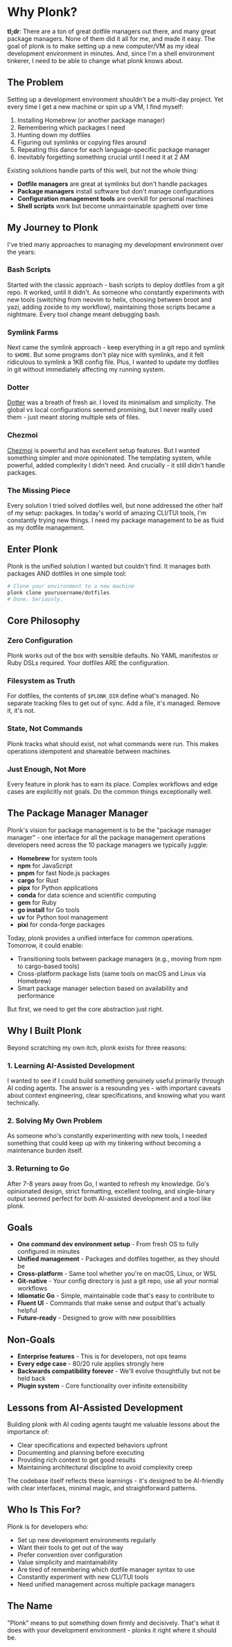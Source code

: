 # Why Plonk?

**tl;dr**: There are a ton of great dotfile managers out there, and many great package managers. None of them did it all for me, and made it easy. The goal of plonk is to make setting up a new computer/VM as my ideal development environment in minutes. And, since I'm a shell environment tinkerer, I need to be able to change what plonk knows about.

## The Problem

Setting up a development environment shouldn't be a multi-day project. Yet every time I get a new machine or spin up a VM, I find myself:

1. Installing Homebrew (or another package manager)
2. Remembering which packages I need
3. Hunting down my dotfiles
4. Figuring out symlinks or copying files around
5. Repeating this dance for each language-specific package manager
6. Inevitably forgetting something crucial until I need it at 2 AM

Existing solutions handle parts of this well, but not the whole thing:
- **Dotfile managers** are great at symlinks but don't handle packages
- **Package managers** install software but don't manage configurations
- **Configuration management tools** are overkill for personal machines
- **Shell scripts** work but become unmaintainable spaghetti over time

## My Journey to Plonk

I've tried many approaches to managing my development environment over the years:

### Bash Scripts
Started with the classic approach - bash scripts to deploy dotfiles from a git repo. It worked, until it didn't. As someone who constantly experiments with new tools (switching from neovim to helix, choosing between broot and yazi, adding zoxide to my workflow), maintaining those scripts became a nightmare. Every tool change meant debugging bash.

### Symlink Farms
Next came the symlink approach - keep everything in a git repo and symlink to `$HOME`. But some programs don't play nice with symlinks, and it felt ridiculous to symlink a 1KB config file. Plus, I wanted to update my dotfiles in git without immediately affecting my running system.

### Dotter
[Dotter](https://github.com/SuperCuber/dotter) was a breath of fresh air. I loved its minimalism and simplicity. The global vs local configurations seemed promising, but I never really used them - just meant storing multiple sets of files.

### Chezmoi
[Chezmoi](https://www.chezmoi.io/) is powerful and has excellent setup features. But I wanted something simpler and more opinionated. The templating system, while powerful, added complexity I didn't need. And crucially - it still didn't handle packages.

### The Missing Piece
Every solution I tried solved dotfiles well, but none addressed the other half of my setup: packages. In today's world of amazing CLI/TUI tools, I'm constantly trying new things. I need my package management to be as fluid as my dotfile management.

## Enter Plonk

Plonk is the unified solution I wanted but couldn't find. It manages both packages AND dotfiles in one simple tool:

```bash
# Clone your environment to a new machine
plonk clone yourusername/dotfiles
# Done. Seriously.
```

## Core Philosophy

### Zero Configuration
Plonk works out of the box with sensible defaults. No YAML manifestos or Ruby DSLs required. Your dotfiles ARE the configuration.

### Filesystem as Truth
For dotfiles, the contents of `$PLONK_DIR` define what's managed. No separate tracking files to get out of sync. Add a file, it's managed. Remove it, it's not.

### State, Not Commands
Plonk tracks what should exist, not what commands were run. This makes operations idempotent and shareable between machines.

### Just Enough, Not More
Every feature in plonk has to earn its place. Complex workflows and edge cases are explicitly not goals. Do the common things exceptionally well.

## The Package Manager Manager

Plonk's vision for package management is to be the "package manager manager" - one interface for all the package management operations developers need across the 10 package managers we typically juggle:

- **Homebrew** for system tools
- **npm** for JavaScript
- **pnpm** for fast Node.js packages
- **cargo** for Rust
- **pipx** for Python applications
- **conda** for data science and scientific computing
- **gem** for Ruby
- **go install** for Go tools
- **uv** for Python tool management
- **pixi** for conda-forge packages

Today, plonk provides a unified interface for common operations. Tomorrow, it could enable:
- Transitioning tools between package managers (e.g., moving from npm to cargo-based tools)
- Cross-platform package lists (same tools on macOS and Linux via Homebrew)
- Smart package manager selection based on availability and performance

But first, we need to get the core abstraction just right.

## Why I Built Plonk

Beyond scratching my own itch, plonk exists for three reasons:

### 1. Learning AI-Assisted Development
I wanted to see if I could build something genuinely useful primarily through AI coding agents. The answer is a resounding yes - with important caveats about context engineering, clear specifications, and knowing what you want technically.

### 2. Solving My Own Problem
As someone who's constantly experimenting with new tools, I needed something that could keep up with my tinkering without becoming a maintenance burden itself.

### 3. Returning to Go
After 7-8 years away from Go, I wanted to refresh my knowledge. Go's opinionated design, strict formatting, excellent tooling, and single-binary output seemed perfect for both AI-assisted development and a tool like plonk.

## Goals

* **One command dev environment setup** - From fresh OS to fully configured in minutes
* **Unified management** - Packages and dotfiles together, as they should be
* **Cross-platform** - Same tool whether you're on macOS, Linux, or WSL
* **Git-native** - Your config directory is just a git repo, use all your normal workflows
* **Idiomatic Go** - Simple, maintainable code that's easy to contribute to
* **Fluent UI** - Commands that make sense and output that's actually helpful
* **Future-ready** - Designed to grow with new possibilities

## Non-Goals

* **Enterprise features** - This is for developers, not ops teams
* **Every edge case** - 80/20 rule applies strongly here
* **Backwards compatibility forever** - We'll evolve thoughtfully but not be held back
* **Plugin system** - Core functionality over infinite extensibility

## Lessons from AI-Assisted Development

Building plonk with AI coding agents taught me valuable lessons about the importance of:
- Clear specifications and expected behaviors upfront
- Documenting and planning before executing
- Providing rich context to get good results
- Maintaining architectural discipline to avoid complexity creep

The codebase itself reflects these learnings - it's designed to be AI-friendly with clear interfaces, minimal magic, and straightforward patterns.

## Who Is This For?

Plonk is for developers who:
- Set up new development environments regularly
- Want their tools to get out of the way
- Prefer convention over configuration
- Value simplicity and maintainability
- Are tired of remembering which dotfile manager syntax to use
- Constantly experiment with new CLI/TUI tools
- Need unified management across multiple package managers

## The Name

"Plonk" means to put something down firmly and decisively. That's what it does with your development environment - plonks it right where it should be.
